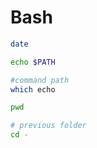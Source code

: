 # Bash

```bash
date
```

```bash
echo $PATH
```

```bash
#command path
which echo
```

```bash
pwd
```

```bash
# previous folder
cd -
```

```bash



```

```bash



```

```bash



```

```bash



```

```bash



```

```bash



```

```bash



```

```bash



```

```bash



```

```bash



```

```bash



```

```bash



```

```bash



```

```bash



```

```bash



```

```bash



```

```bash



```

```bash



```

```bash



```

```bash



```

```bash



```

```bash



```

```bash



```
